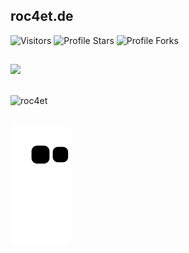 ## roc4et.de
<img src="https://komarev.com/ghpvc/?username=roc4et&label=Profile%20Views&color=008042&style=flat&label=Visitors" alt="Visitors"></a>
<img src="https://img.shields.io/badge/dynamic/json?&label=Total%20Stars&color=008042&style=flat&style=for-the-badge&query=%24.stars&url=https://api.github-star-counter.workers.dev/user/roc4et" alt="Profile Stars"></a>
<img src="https://img.shields.io/badge/dynamic/json?&label=Total%20Forks&color=008042&style=flat&style=for-the-badge&query=%24.forks&url=https://api.github-star-counter.workers.dev/user/roc4et" alt="Profile Forks"></a>

##
<a href="https://roc4et.de/" target="_blank"> <img src="https://discord.c99.nl/widget/theme-4/1186342290323677215.png"/></a>
##
</a><img align="center" src="https://github-readme-stats.vercel.app/api/top-langs?username=roc4et&count_private=true&hide=procfile&theme=dark&border_color=000000&cache_seconds=1800&layout=compact&langs_count=10&custom_title=Most%20Used%20Coding%20Languages" alt="roc4et" /></p>
##
<a href="https://roc4et.de/" target="_blank"><img src="https://github.com/rafaballerini/rafaballerini/blob/output/github-contribution-grid-snake.svg" alt="Snake"></a>
##
